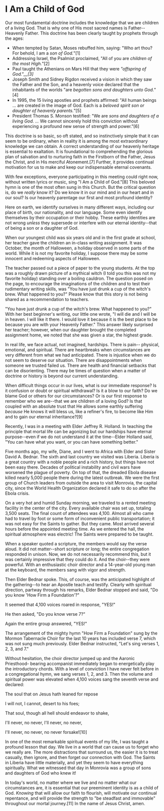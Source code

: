 # I Am a Child of God

Our most fundamental doctrine includes the knowledge that we are children of a
living God. That is why one of His most sacred names is Father--Heavenly
Father. This doctrine has been clearly taught by prophets through the ages:

  * When tempted by Satan, Moses rebuffed him, saying: "Who art thou? For behold, I am a _son of God._"[1]
  * Addressing Israel, the Psalmist proclaimed, "All of you are _children of the most High._"[2]
  * Paul taught the Athenians on Mars Hill that they were _"offspring of God."__[3]_
  * Joseph Smith and Sidney Rigdon received a vision in which they saw the Father and the Son, and a heavenly voice declared that the inhabitants of the worlds "are _begotten sons and daughters unto God._"[4]
  * In 1995, the 15 living apostles and prophets affirmed: "All human beings ... are created in the image of God. Each is a _beloved spirit son or daughter of heavenly parents._"[5]
  * President Thomas S. Monson testified: "We are _sons and daughters of a living God. ..._ We cannot sincerely hold this conviction without experiencing a profound new sense of strength and power."[6]

This doctrine is so basic, so oft stated, and so instinctively simple that it
can seem to be ordinary, when in reality it is among the most extraordinary
knowledge we can obtain. A correct understanding of our heavenly heritage is
essential to exaltation. It is foundational to comprehending the glorious plan
of salvation and to nurturing faith in the Firstborn of the Father, Jesus the
Christ, and in His merciful Atonement.[7] Further, it provides continual
motivation for us to make and keep our indispensable eternal covenants.

With few exceptions, everyone participating in this meeting could right now,
without written lyrics or music, sing "I Am a Child of God."[8] This beloved
hymn is one of the most often sung in this Church. But the critical question
is, do we _really_ know it? Do we know it in our mind and in our heart and in
our soul? Is our heavenly parentage our first and most profound identity?

Here on earth, we identify ourselves in many different ways, including our
place of birth, our nationality, and our language. Some even identify
themselves by their occupation or their hobby. These earthly identities are
not wrong _unless_ they supersede or interfere with our eternal identity--that
of being a son or a daughter of God.

When our youngest child was six years old and in the first grade at school,
her teacher gave the children an in-class writing assignment. It was October,
the month of Halloween, a holiday observed in some parts of the world. While
it is not my favorite holiday, I suppose there may be some innocent and
redeeming aspects of Halloween.

The teacher passed out a piece of paper to the young students. At the top was
a roughly drawn picture of a mythical witch (I told you this was not my
favorite holiday) standing over a boiling cauldron. The question posed on the
page, to encourage the imaginations of the children and to test their
rudimentary writing skills, was "You have just drunk a cup of the witch's
brew. What happened to you?" Please know that this story is not being shared
as a recommendation to teachers.

"You have just drunk a cup of the witch's brew. What happened to you?" With
her best beginner's writing, our little one wrote, "I will die and I will be
in heaven. I will like it there. I would love it because it is the best place
to be because you are with your Heavenly Father." This answer likely surprised
her teacher; however, when our daughter brought the completed assignment home,
we noted that she was given a star, the highest grade.

In real life, we face actual, not imagined, hardships. There is pain--
physical, emotional, and spiritual. There are heartbreaks when circumstances
are very different from what we had anticipated. There is injustice when we do
not seem to deserve our situation. There are disappointments when someone we
trusted failed us. There are health and financial setbacks that can be
disorienting. There may be times of question when a matter of doctrine or
history is beyond our current understanding.

When difficult things occur in our lives, what is our immediate response? Is
it confusion or doubt or spiritual withdrawal? Is it a blow to our faith? Do
we blame God or others for our circumstances? Or is our first response to
remember who we are--that we are children of a loving God? Is that coupled
with an absolute trust that He allows some earthly suffering _because_ He
knows it will bless us, like a refiner's fire, to become like Him and to gain
our eternal inheritance?[9]

Recently, I was in a meeting with Elder Jeffrey R. Holland. In teaching the
principle that mortal life can be agonizing but our hardships have eternal
purpose--even if we do not understand it at the time--Elder Holland said, "You
can have what you want, or you can have something better."

Five months ago, my wife, Diane, and I went to Africa with Elder and Sister
David A. Bednar. The sixth and last country we visited was Liberia. Liberia is
a great country with a noble people and a rich history, but things have not
been easy there. Decades of political instability and civil wars have worsened
the plague of poverty. On top of that, the dreaded Ebola disease killed nearly
5,000 people there during the latest outbreak. We were the first group of
Church leaders from outside the area to visit Monrovia, the capital city,
since the World Health Organization declared it safe to do so after the Ebola
crisis.

On a very hot and humid Sunday morning, we traveled to a rented meeting
facility in the center of the city. Every available chair was set up, totaling
3,500 seats. The final count of attendees was 4,100. Almost all who came had
to travel by foot or some form of inconvenient public transportation; it was
not easy for the Saints to gather. But they came. Most arrived several hours
before the appointed meeting time. As we entered the hall, the spiritual
atmosphere was electric! The Saints were prepared to be taught.

When a speaker quoted a scripture, the members would say the verse aloud. It
did not matter--short scripture or long; the entire congregation responded in
unison. Now, we do not necessarily recommend this, but it was certainly
impressive that they could do it. And the choir--they were powerful. With an
enthusiastic choir director and a 14-year-old young man at the keyboard, the
members sang with vigor and strength.

Then Elder Bednar spoke. This, of course, was the anticipated highlight of the
gathering--to hear an Apostle teach and testify. Clearly with spiritual
direction, partway through his remarks, Elder Bednar stopped and said, "Do you
know 'How Firm a Foundation'?"

It seemed that 4,100 voices roared in response, "YES!"

He then asked, "Do you know verse 7?"

Again the entire group answered, "YES!"

The arrangement of the mighty hymn "How Firm a Foundation" sung by the Mormon
Tabernacle Choir for the last 10 years has included verse 7, which was not
sung much previously. Elder Bednar instructed, "Let's sing verses 1, 2, 3, and
7."

Without hesitation, the choir director jumped up and the Aaronic Priesthood-
bearing accompanist immediately began to energetically play the introductory
chords. With a level of conviction I have never felt before in a
congregational hymn, we sang verses 1, 2, and 3. Then the volume and spiritual
power was elevated when 4,100 voices sang the seventh verse and declared:

The soul that on Jesus hath leaned for repose

I will not, I cannot, desert to his foes;

That soul, though all hell should endeavor to shake,

I'll never, no never, I'll never, no never,

I'll never, no never, no never forsake![10]

In one of the most remarkable spiritual events of my life, I was taught a
profound lesson that day. We live in a world that can cause us to forget who
we really are. The more distractions that surround us, the easier it is to
treat casually, then ignore, and then forget our connection with God. The
Saints in Liberia have little materially, and yet they seem to have everything
spiritually. What we witnessed that day in Monrovia was a group of sons and
daughters of God who knew it!

In today's world, no matter where we live and no matter what our circumstances
are, it is essential that our preeminent identity is as a child of God.
_Knowing_ that will allow our faith to flourish, will motivate our continual
repentance, and will provide the strength to "be steadfast and immovable"
throughout our mortal journey.[11] In the name of Jesus Christ, amen.

